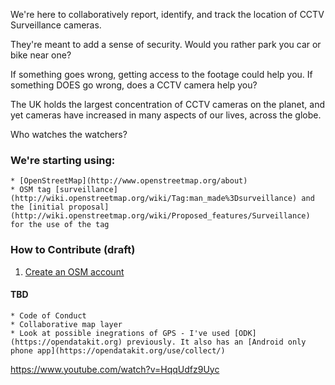 We're here to collaboratively report, identify, and track the location of CCTV Surveillance cameras.

They're meant to add a sense of security. Would you rather park you car or bike near one?

If something goes wrong, getting access to the footage could help you. If something DOES go wrong, does a CCTV camera help you?

The UK holds the largest concentration of CCTV cameras on the planet, and yet cameras have increased in many aspects of our lives, across the globe.

Who watches the watchers?

### We're starting using: 
    * [OpenStreetMap](http://www.openstreetmap.org/about)
    * OSM tag [surveillance](http://wiki.openstreetmap.org/wiki/Tag:man_made%3Dsurveillance) and the [initial proposal](http://wiki.openstreetmap.org/wiki/Proposed_features/Surveillance) for the use of the tag
    
### How to Contribute (draft)

1. [Create an OSM account](https://www.openstreetmap.org/user/new)

#### TBD
    * Code of Conduct
    * Collaborative map layer
    * Look at possible inegrations of GPS - I've used [ODK](https://opendatakit.org) previously. It also has an [Android only phone app](https://opendatakit.org/use/collect/)
    
https://www.youtube.com/watch?v=HqqUdfz9Uyc
